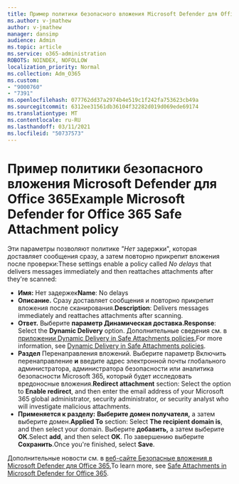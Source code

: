```yaml
---
title: Пример политики безопасного вложения Microsoft Defender для Office 365
ms.author: v-jmathew
author: v-jmathew
manager: dansimp
audience: Admin
ms.topic: article
ms.service: o365-administration
ROBOTS: NOINDEX, NOFOLLOW
localization_priority: Normal
ms.collection: Adm_O365
ms.custom:
- "9000760"
- "7391"
ms.openlocfilehash: 077762dd37a2974b4e519c1f242fa753623cb49a
ms.sourcegitcommit: 6312ee31561db36104f32282d019d069ede69174
ms.translationtype: MT
ms.contentlocale: ru-RU
ms.lasthandoff: 03/11/2021
ms.locfileid: "50737573"
---
```

# <a name="example-microsoft-defender-for-office-365-safe-attachment-policy"></a><span data-ttu-id="d2058-102">Пример политики безопасного вложения Microsoft Defender для Office 365</span><span class="sxs-lookup"><span data-stu-id="d2058-102">Example Microsoft Defender for Office 365 Safe Attachment policy</span></span>

<span data-ttu-id="d2058-103">Эти параметры позволяют политике *"Нет* задержки", которая доставляет сообщения сразу, а затем повторно прикрепит вложения после проверки:</span><span class="sxs-lookup"><span data-stu-id="d2058-103">These settings enable a policy called *No delays* that delivers messages immediately and then reattaches attachments after they're scanned:</span></span>

- <span data-ttu-id="d2058-104">**Имя:** Нет задержек</span><span class="sxs-lookup"><span data-stu-id="d2058-104">**Name**: No delays</span></span>
- <span data-ttu-id="d2058-105">**Описание.** Сразу доставляет сообщения и повторно прикрепит вложения после сканирования.</span><span class="sxs-lookup"><span data-stu-id="d2058-105">**Description**: Delivers messages immediately and reattaches attachments after scanning.</span></span>
- <span data-ttu-id="d2058-106">**Ответ.** Выберите **параметр Динамическая доставка.**</span><span class="sxs-lookup"><span data-stu-id="d2058-106">**Response**: Select the **Dynamic Delivery** option.</span></span> <span data-ttu-id="d2058-107">Дополнительные сведения см. в [приложении Dynamic Delivery in Safe Attachments policies.](https://go.microsoft.com/fwlink/?linkid=2092328)</span><span class="sxs-lookup"><span data-stu-id="d2058-107">For more information, see [Dynamic Delivery in Safe Attachments policies](https://go.microsoft.com/fwlink/?linkid=2092328).</span></span>
- <span data-ttu-id="d2058-108">**Раздел** Перенаправления вложений. Выберите параметр Включить перенаправление **и** введите адрес электронной почты глобального администратора, администратора безопасности или аналитика безопасности Microsoft 365, который будет исследовать вредоносные вложения.</span><span class="sxs-lookup"><span data-stu-id="d2058-108">**Redirect attachment** section: Select the option to **Enable redirect**, and then enter the email address of your Microsoft 365 global administrator, security administrator, or security analyst who will investigate malicious attachments.</span></span>
- <span data-ttu-id="d2058-109">**Применяется к разделу:** **Выберите домен получателя,** а затем выберите домен.</span><span class="sxs-lookup"><span data-stu-id="d2058-109">**Applied To** section: Select **The recipient domain is**, and then select your domain.</span></span> <span data-ttu-id="d2058-110">Выберите **добавить,** а затем выберите **ОК**.</span><span class="sxs-lookup"><span data-stu-id="d2058-110">Select **add**, and then select **OK**.</span></span> <span data-ttu-id="d2058-111">По завершению выберите **Сохранить**.</span><span class="sxs-lookup"><span data-stu-id="d2058-111">Once you're finished, select **Save**.</span></span>

<span data-ttu-id="d2058-112">Дополнительные новости см. в [веб-сайте Безопасные вложения в Microsoft Defender для Office 365.](https://go.microsoft.com/fwlink/?linkid=2092213)</span><span class="sxs-lookup"><span data-stu-id="d2058-112">To learn more, see [Safe Attachments in Microsoft Defender for Office 365](https://go.microsoft.com/fwlink/?linkid=2092213).</span></span>
